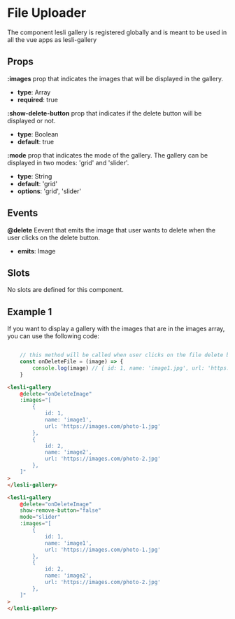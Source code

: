 # File Uploader

The component lesli gallery is registered globally and is meant to be used in all the vue apps as lesli-gallery

## Props

**:images**
prop that indicates the images that will be displayed in the gallery.
- **type**: Array
- **required**: true

**:show-delete-button**
prop that indicates if the delete button will be displayed or not.
- **type**: Boolean
- **default**: true

**:mode**
prop that indicates the mode of the gallery. The gallery can be displayed in two modes: 'grid' and 'slider'.
- **type**: String
- **default**: 'grid'
- **options**: 'grid', 'slider'

## Events
**@delete**
Eevent that emits the image that user wants to delete when the user clicks on the delete button.
- **emits**: Image

## Slots
No slots are defined for this component.

## Example 1

If you want to display a gallery with the images that are in the images array, you can use the following code:

```javascript

    // this method will be called when user clicks on the file delete button
    const onDeleteFile = (image) => {
        console.log(image) // { id: 1, name: 'image1.jpg', url: 'https://images.com/photo-1.jpg' }
    }
```


```html
<lesli-gallery 
    @delete="onDeleteImage"
    :images="[
        { 
            id: 1,
            name: 'image1',
            url: 'https://images.com/photo-1.jpg'
        },
        { 
            id: 2,
            name: 'image2',
            url: 'https://images.com/photo-2.jpg'
        },
    ]"
>
</lesli-gallery>
```


```html
<lesli-gallery 
    @delete="onDeleteImage"
    show-remove-button="false"
    mode="slider"
    :images="[
        { 
            id: 1,
            name: 'image1',
            url: 'https://images.com/photo-1.jpg'
        },
        { 
            id: 2,
            name: 'image2',
            url: 'https://images.com/photo-2.jpg'
        },
    ]"
>
</lesli-gallery>
```
